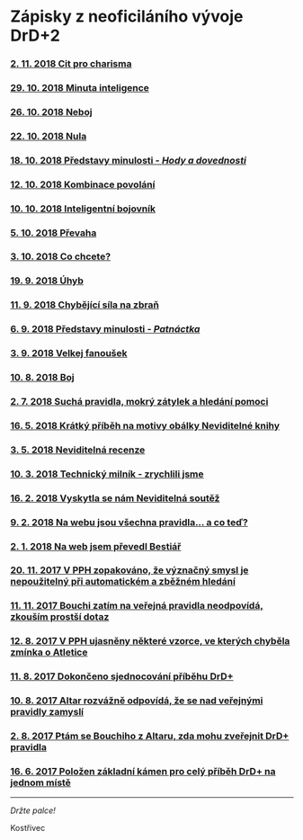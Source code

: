 # Zápisky z neoficiláního vývoje DrD+2

### [2. 11. 2018 Cit pro charisma](clanky/2018-11-02-cit_pro_charisma.md)
### [29. 10. 2018 Minuta inteligence](clanky/2018-10-29-minuta_inteligence.md)
### [26. 10. 2018 Neboj](clanky/2018-10-26-neboj.md)
### [22. 10. 2018 Nula](clanky/2018-10-22-nula.md)
### [18. 10. 2018 Představy minulosti - *Hody a dovednosti*](clanky/2018-10-18-predstavy_minulosti_hody_a_dovednosti.md)
### [12. 10. 2018 Kombinace povolání](clanky/2018-10-12-kombinace_povolani.md)
### [10. 10. 2018 Inteligentní bojovník](clanky/2018-10-10-inteligentni_bojovnik.md)
### [5. 10. 2018 Převaha](clanky/2018-10-05-prevaha.md)
### [3. 10. 2018 Co chcete?](clanky/2018-10-03-co_chcete.md)
### [19. 9. 2018 Úhyb](clanky/2018-09-19-uhyb.md)
### [11. 9. 2018 Chybějící síla na zbraň](clanky/2018-09-11-chybejici_sila_na_zbran.md)
### [6. 9. 2018 Představy minulosti - *Patnáctka*](clanky/2018-09-06-predstavy_minulosti_patnactka.md)
### [3. 9. 2018 Velkej fanoušek](clanky/2018-09-03-velkej_fanousek.md)
### [10. 8. 2018 Boj](clanky/2018-08-10-boj.md)
### [2. 7. 2018 Suchá pravidla, mokrý zátylek a hledání pomoci](clanky/2018-07-02-sucha_pravidla_mokry_zatylek_a_hledani_pomoci.md)
### [16. 5. 2018 Krátký příběh na motivy obálky Neviditelné knihy](clanky/2018-05-16-kratky_pribeh_na_motivy_obalky_neviditelne_knihy.md)
### [3. 5. 2018 Neviditelná recenze](clanky/2018-05-03-neviditelna_recenze.md)
### [10. 3. 2018 Technický milník - zrychlili jsme](clanky/2018-03-10-technicky_milnik_zrychlili_jsme.md)
### [16. 2. 2018 Vyskytla se nám Neviditelná soutěž](clanky/2018-02-16-vyskytla_se_nam_neviditelna_soutez.md)
### [9. 2. 2018 Na webu jsou všechna pravidla... a co teď?](clanky/2018-02-09-na_webu_jsou_vsechna_pravidla_a_co_ted.md)
### [2. 1. 2018 Na web jsem převedl Bestiář](clanky/2018-01-02-na_web_jsem_prevedl_bestiar.md)
### [20. 11. 2017 V PPH zopakováno, že význačný smysl je nepoužitelný při automatickém a zběžném hledání](clanky/2017-11-20-v_pph_zopakovano_ze_vyznacny_smysl_je_nepouzitelny_pri_automatickem_a_zbeznem_hledani.md)
### [11. 11. 2017 Bouchi zatím na veřejná pravidla neodpovídá, zkouším prostší dotaz](clanky/2017-11-11-bouchi_zatim_na_verejna_pravidla_neodpovida_zkousim_prostsi_dotaz.md)
### [12. 8. 2017 V PPH ujasněny některé vzorce, ve kterých chyběla zmínka o Atletice](clanky/2017-08-12-v_pph_ujasneny_nektere_vzorce_ve_kterych_chybela_zminka_o_atletice.md)
### [11. 8. 2017 Dokončeno sjednocování příběhu DrD+](clanky/2017-08-11-dokonceno_sjednocovani_pribehu_drd.md)
### [10. 8. 2017 Altar rozvážně odpovídá, že se nad veřejnými pravidly zamyslí](clanky/2017-08-10-altar_rozvazne_odpovida_ze_se_nad_verejnymi_pravidly_zamysli.md)
### [2. 8. 2017 Ptám se Bouchiho z Altaru, zda mohu zveřejnit DrD+ pravidla](clanky/2017-08-02-ptam_se_bouchiho_z_altaru_zda_mohu_zverejnit_drd_pravidla.md)
### [16. 6. 2017 Položen základní kámen pro celý příběh DrD+ na jednom místě](clanky/2017-06-16-polozen_zakladni_kamen_pro_cely_pribeh_drd_na_jednom_miste.md)

---

*Držte palce!*

Kostřivec